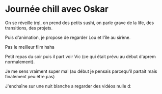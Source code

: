 # Journée chill avec Oskar 
On se réveille trql, on prend des petits sushi, on parle grave de la life, des transitions, des projets.

Puis d'animation, je propose de regarder Lou et l'île au sirène.

Pas le meilleur film haha 

Petit repas du soir puis il part voir Vic (ce qui était prévu au début d'aprem normalement).

Je me sens vraiment super mal (au début je pensais parcequ'il partait mais finalement peu être pas)

J'enchaîne sur une nuit blanche a regarder des vidéos nulle d:

